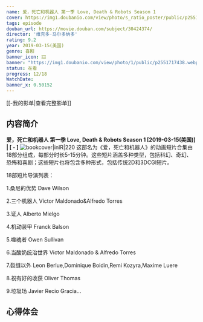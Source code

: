 ```yaml
---
name: 爱，死亡和机器人 第一季 Love, Death & Robots Season 1
cover: https://img1.doubanio.com/view/photo/s_ratio_poster/public/p2551717438.webp
tags: episode
douban_url: https://movie.douban.com/subject/30424374/
director: '维克多·马尔多纳多'
rating: 9.2
year: 2019-03-15(美国)
genre: 喜剧
banner_icon: 🎞
banner: "https://img1.doubanio.com/view/photo/1/public/p2551717438.webp"
status: 在看
progress: 12/18
WatchDate: 
banner_x: 0.50152
---
```

[[-我的影单|查看完整影单]]
## 内容简介
**爱，死亡和机器人 第一季 Love, Death & Robots Season 1 [2019-03-15(美国)] | [ - ]** ![bookcover|inlR|220](https://img1.doubanio.com/view/photo/s_ratio_poster/public/p2551717438.webp)
这部名为《爱，死亡和机器人》的动画短片合集由18部分组成，每部分时长5-15分钟。这些短片涵盖多种类型，包括科幻、奇幻、恐怖和喜剧；这些短片也将包含多种形式，包括传统2D和3DCGI短片。



















18部短片导演列表：



















1.桑尼的优势 Dave Wilson



















2.三个机器人 Víctor Maldonado&Alfredo Torres



















3.证人 Alberto Mielgo



















4.机动装甲 Franck Balson



















5.噬魂者 Owen Sullivan



















6.当酸奶统治世界 Victor Maldonado & Alfredo Torres



















7.裂缝以外 Leon Berlue,Dominique Boidin,Remi Kozyra,Maxime Luere



















8.祝有好的收获 Oliver Thomas



















9.垃圾场 Javier Recio Gracia...
## 心得体会
